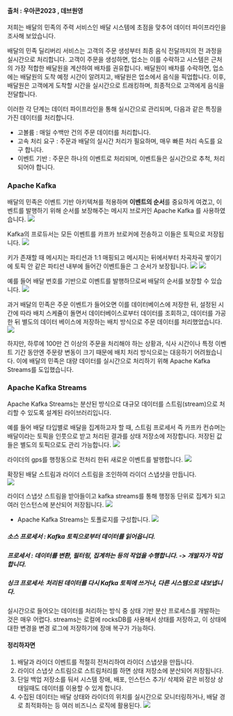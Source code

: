 #### 출처 : 우아콘2023 , 데브원영

저희는 배달의 민족의 주력 서비스인 배달 시스템에 초점을 맞추어 데이터 파이프라인을 조사해 보았습니다.

배달의 민족 딜리버리 서비스는 고객의 주문 생성부터 최종 음식 전달까지의 전 과정을 실시간으로 처리합니다.
고객이 주문을 생성하면, 업소는 이를 수락하고 시스템은 근처의 가장 적합한 배달원을 계산하여 배차를 권유합니다. 배달원이 배차를 수락하면, 업소에는 배달원의 도착 예정 시간이 알려지고, 배달원은 업소에서 음식을 픽업합니다. 이후, 배달원은 고객에게 도착할 시간을 실시간으로 트래킹하며, 최종적으로 고객에게 음식을 전달합니다.

이러한 각 단계는 데이터 파이프라인을 통해 실시간으로 관리되며, 다음과 같은 특징을 가진 데이터를 처리합니다.
- 고볼륨 : 매일 수백만 건의 주문 데이터를 처리합니다.
- 고속 처리 요구 : 주문과 배달의 실시간 처리가 필요하며, 매우 빠른 처리 속도를 요구 합니다.
- 이벤트 기반 : 주문은 하나의 이벤트로 처리되며, 이벤트들은 실시간으로 추척, 처리 되어야 합니다.

### Apache Kafka 
배달의 민족은 이벤트 기반 아키텍쳐를 적용하며 **이벤트의 순서**를 중요하게 여겼고, 이벤트를 발행하기 위해 순서를 보장해주는 메시지 브로커인 Apache Kafka 를 사용하였습니다. 
![](https://i.imgur.com/4f4sALA.png)

Kafka의 프로듀서는 모든 이벤트를 카프카 브로커에 전송하고 이들은 토픽으로 저장됩니다. 
![](https://i.imgur.com/igjjClz.png)

키가 존재할 때 메시지는 파티션과 1:1 매핑되고 메시지는 뒤에서부터 차곡차곡 쌓이기에 토픽 안 같은 파티션 내부에 들어간 이벤트들은 그 순서가 보장됩니다.
![](https://i.imgur.com/svNGjGZ.png)
![](https://i.imgur.com/x9zoevD.png)

예를 들어 배달 번호를 기반으로 이벤트를 발행하므로써 배달의 순서를 보장할 수 있습니다.
![](https://i.imgur.com/1zyzMyg.png)

과거 배달의 민족은 주문 이벤트가 들어오면 이를 데이터베이스에 저장한 뒤, 설정된 시간에 따라 배치 스케쥴이 돌면서 데이터베이스로부터 데이터를 조회하고, 데이터를 가공한 뒤 별도의 데이터 베이스에 저장하는 배치 방식으로 주문 데이터를 처리했었습니다.
![](https://i.imgur.com/viujju8.png)

하지만, 하루에 100만 건 이상의 주문을 처리해야 하는 상황과, 식사 시간이나 특정 이벤트 기간 동안엔 주문량 변동이 크기 때문에 배치 처리 방식으로는 대응하기 어려웠습니다. 이에 배달의 민족은 대량 데이터를 실시간으로 처리하기 위해 Apache Kafka Streams를 도입했습니다.

### Apache Kafka Streams
Apache Kafka Streams는 분산된 방식으로 대규모 데이터를 스트림(stream)으로 처리할 수 있도록 설계된 라이브러리입니다. 

예를 들어 배달 타입별로 배달을 집계하고자 할 때, 스트림 프로세서 즉 카프카 컨슈머는 배달이라는 토픽을 인풋으로 받고 처리된 결과를 상태 저장소에 저장합니다. 저장된 값들은 별도의 토픽으로도 관리 가능합니다.
![](https://i.imgur.com/gDi6nvM.png)

라이더의 gps를 행정동으로 전처리 한뒤 새로운 이벤트를 발행합니다.
![](https://i.imgur.com/vbJhHaG.png)

확장된 배달 스트림과 라이더 스트림을 조인하여 라이더 스냅샷을 만듭니다.  
![](https://i.imgur.com/SGCzThd.png)

라이더 스냅샷 스트림을 받아들이고 kafka streams를 통해 행정동 단위로 집계가 되고 여러 인스턴스에 분산되어 저장됩니다.
![](https://i.imgur.com/rvbqbsi.png)

- Apache Kafka Streams는 토폴로지를 구성합니다.
![](https://i.imgur.com/9uw0ve9.png)
##### 소스 프로세서 : Kafka 토픽으로부터 데이터를 읽어옵니다.
##### 프로세서 : 데이터를 변환, 필터링, 집계하는 등의 작업을 수행합니다. -> 개발자가 작업합니다.
##### 싱크 프로세서: 처리된 데이터를 다시 Kafka 토픽에 쓰거나, 다른 시스템으로 내보냅니다.

실시간으로 들어오는 데이터를 처리하는 방식 중 상태 기반 분산 프로세스를 개발하는 것은 매우 어렵다. 
streams는 로컬에 rocksDB를 사용해서 상태를 저장하고, 이 상태에 대한 변경을 변경 로그에 저장하기에 장애 복구가 가능하다. 
#### 정리하자면
1. 배달과 라이더 이벤트를 적절히 전처리하여 라이더 스냅샷을 만듭니다. 
2. 라이더 스냅샷 스트림으로 스트림처리를 하면 상태 저장소에 분산되어 저장됩니다.
3. 단일 백업 저장소를 둬서 시스템 장애, 배포, 인스턴스 추가/ 삭제와 같은 비정상 상태일때도 데이터를 이용할 수 있게 합니다.
4. 수집된 데이터는 배달 상태와 라이더의 위치를 실시간으로 모니터링하거나, 배달 경로 최적화하는 등 여러 비즈니스 로직에 활용된다.
![](https://i.imgur.com/W2fq1Ck.png)



